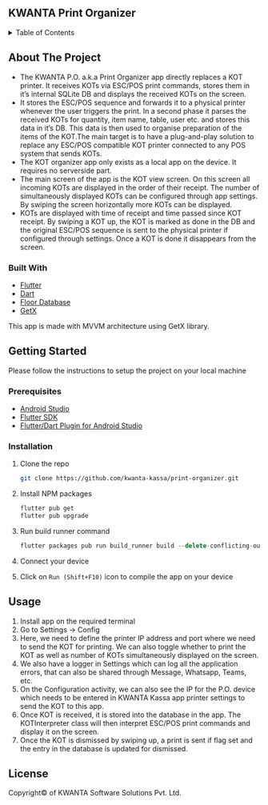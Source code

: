 ## KWANTA Print Organizer


<!-- TABLE OF CONTENTS -->
<details>
  <summary>Table of Contents</summary>
  <ol>
    <li>
      <a href="#about-the-project">About The Project</a>
      <ul>
        <li><a href="#built-with">Built With</a></li>
      </ul>
    </li>
    <li>
      <a href="#getting-started">Getting Started</a>
      <ul>
        <li><a href="#prerequisites">Prerequisites</a></li>
        <li><a href="#installation">Installation</a></li>
      </ul>
    </li>
    <li><a href="#usage">Usage</a></li>
    <li><a href="#license">License</a></li>
  </ol>
</details>


<!-- ABOUT THE PROJECT -->
## About The Project

* The KWANTA P.O. a.k.a Print Organizer app directly replaces a KOT printer. It receives KOTs via ESC/POS print commands, stores them in it’s internal SQLite DB and displays the received KOTs on the screen.
* It stores the ESC/POS sequence and forwards it to a physical printer whenever the user triggers the print. In a second phase it parses the received KOTs for quantity, item name, table, user etc. and stores this data in it’s DB. This data is then used to organise preparation of the items of the KOT.The main target is to have a plug-and-play solution to replace any ESC/POS compatible KOT printer connected to any POS system that sends KOTs.
* The KOT organizer app only exists as a local app on the device. It requires no serverside part.
* The main screen of the app is the KOT view screen. On this screen all incoming KOTs are displayed in the order of their receipt. The number of simultaneously displayed KOTs can be configured through app settings. By swiping the screen horizontally more KOTs can be displayed.
* KOTs are displayed with time of receipt and time passed since KOT receipt. By swiping a KOT up, the KOT is marked as done in the DB and the original ESC/POS sequence is sent to the physical printer if configured through settings. Once a KOT is done it disappears from the screen.

### Built With

* [Flutter](https://flutter.dev/)
* [Dart](https://dart.dev/)
* [Floor Database](https://pub.dev/packages/floor)
* [GetX](https://pub.dev/packages/get)

This app is made with MVVM architecture using GetX library.

<!-- GETTING STARTED -->
## Getting Started

Please follow the instructions to setup the project on your local machine

### Prerequisites

* [Android Studio](https://developer.android.com/studio)
* [Flutter SDK](https://flutter.dev/docs/get-started/install)
* [Flutter/Dart Plugin for Android Studio]()

### Installation

1. Clone the repo
   ```sh
   git clone https://github.com/kwanta-kassa/print-organizer.git
   ```
2. Install NPM packages
   ```sh
   flutter pub get
   flutter pub upgrade
   ```
3. Run build runner command
   ```js
   flutter packages pub run build_runner build --delete-conflicting-outputs
   ```
4. Connect your device

5. Click on `Run (Shift+F10)` icon to compile the app on your device

<!-- USAGE EXAMPLES -->

## Usage

1. Install app on the required terminal
2. Go to Settings -> Config
3. Here, we need to define the printer IP address and port where we need to send the KOT for printing. We can also toggle whether to print the KOT as well as number of KOTs simultaneously displayed on the screen.
4. We also have a logger in Settings which can log all the application errors, that can also be shared through Message, Whatsapp, Teams, etc.
5. On the Configuration activity, we can also see the IP for the P.O. device which needs to be entered in KWANTA Kassa app printer settings to send the KOT to this app.
6. Once KOT is received, it is stored into the database in the app. The KOTInterpreter class will then interpret ESC/POS print commands and display it on the screen.
7. Once the KOT is dismissed by swiping up, a print is sent if flag set and the entry in the database is updated for dismissed.

<!-- LICENSE -->
## License

Copyright© of KWANTA Software Solutions Pvt. Ltd.

